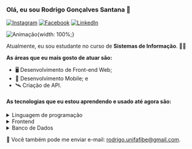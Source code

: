### Olá, eu sou Rodrigo Gonçalves Santana 👋
[![Instagram](https://img.shields.io/badge/Instagram-ff69b4?style=flat&logo=Instagram&logoColor=white)](https://www.instagram.com/rodrigo.gsantana)
[![Facebook](https://img.shields.io/badge/Facebook-blue?style=flat&logo=Facebook&logoColor=white)](https://www.facebook.com/rodrigo.goncalves.75641)
[![LinkedIn](https://img.shields.io/badge/LinkedIn-blue?style=flat&logo=linkedin&labelColor=blue)](https://www.linkedin.com/in/rodrigo-gon%C3%A7alves-santana/)

![Animação](https://www.meupositivo.com.br/doseujeito/wp-content/uploads/2019/04/como-ativar-modo-escuro-google-chrome-app-android.gif){width: 100%;}


Atualmente, eu sou estudante no curso de **Sistemas de Informação**. 👨‍💻

**As áreas que eu mais gosto de atuar são:**
- 🖥 Desenvolvimento de Front-end Web;
- 📲 Desenvolvimento Mobile; e
- 🛰 Criação de API.


#### As tecnologias que eu estou aprendendo e usado até agora são:
<details>
  <summary>Linguagem de programação</summary>
  
  ![Python](https://img.shields.io/badge/-Python-yellow?logo=python&logoColor=white&style=flat)
</details>

<details>
  <summary>Frontend</summary>
  
  ![HTML5](https://img.shields.io/badge/-HTML5-orange?logo=html5&logoColor=white&style=flat)
  ![CSS3](https://img.shields.io/badge/-CSS3-blue?logo=css3&logoColor=white&style=flat)
  ![JavaScript](https://img.shields.io/badge/-JavaScript-yellow?logo=JavaScript&logoColor=white&style=flat)
</details>

<details>
  <summary>Banco de Dados</summary>
  
  ![MySQL](https://img.shields.io/badge/-MySQL-blue?logo=mysql&logoColor=white&style=flat)
</details>


💌 Você também pode me enviar e-mail: [rodrigo.unifafibe@gmail.com](mailto:rodrigo.unifafibe@gmail.com).

